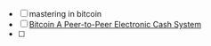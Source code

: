 - [ ] mastering in bitcoin
- [ ] [Bitcoin A Peer-to-Peer Electronic Cash System](http://www.8btc.com/wiki/bitcoin-a-peer-to-peer-electronic-cash-system)
- [ ] 
